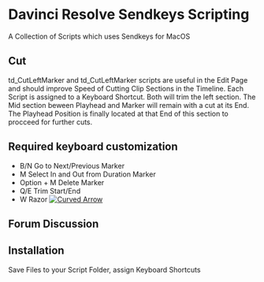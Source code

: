# Davinci Resolve Sendkeys Scripting


A Collection of Scripts which uses Sendkeys for MacOS

## Cut
td_CutLeftMarker and td_CutLeftMarker scripts are useful in the Edit Page and should improve Speed of Cutting Clip Sections in the Timeline. 
Each Script is assigned to a Keyboard Shortcut.
Both will trim the left section. The Mid section beween Playhead and Marker will remain with a cut at its End. The Playhead Position is finally located at that End of this section to procceed for further cuts.   
## Required keyboard customization
- B/N   Go to Next/Previous Marker
- M     Select In and Out from Duration Marker
- Option + M     Delete Marker
- Q/E   Trim Start/End
- W     Razor
[![Curved Arrow](https://img.youtube.com/vi/fZ18M9OttIk/0.jpg)](https://www.youtube.com/watch?v=fZ18M9OttIk)

## Forum Discussion

## Installation
Save Files to your Script Folder, assign Keyboard Shortcuts

